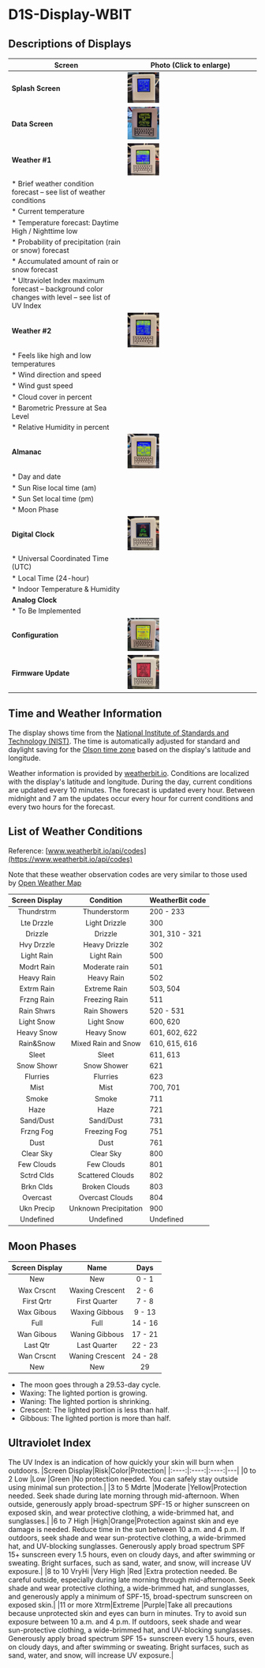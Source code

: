 # D1S-Display-WBIT

## Descriptions of Displays

|Screen |Photo (Click to enlarge) |
|--|--|
|**Splash Screen**|<img src="/images/Splash Screen.jpg" width="25%"/>|
|**Data Screen**|<img src="/images/Data Screen.jpg" width="25%">|
|**Weather #1** |<img src="/images/First Weather Screen.jpg" width="25%"/> |
|  * Brief weather condition forecast – see list of weather conditions | |
|  * Current temperature | |
|  * Temperature forecast: Daytime High / Nighttime low  | |
|  * Probability of precipitation (rain or snow) forecast | |
|  * Accumulated amount of rain or snow forecast | |
|  * Ultraviolet Index maximum forecast – background color changes with level – see list of UV Index | |
|**Weather #2**|<img src="/images/Second Weather Screen.jpg" width="25%"/> |
| * Feels like high and low temperatures| |
| * Wind direction and speed| |
| * Wind gust speed | |
| * Cloud cover in percent| |
| * Barometric Pressure at Sea Level | |
| * Relative Humidity in percent| |
|**Almanac**|<img src="/images/Almanac Screen.jpg" width="25%"/> |
| * Day and date| |
| * Sun Rise local time (am)| |
| * Sun Set local time (pm)| |
| * Moon Phase |
|**Digital Clock**|<img src="/images/Time-Temp Screen.jpg" width="25%"/> |
| * Universal Coordinated Time (UTC) | |
| * Local Time (24-hour)| |
| * Indoor Temperature & Humidity| |
|**Analog Clock**| |
| * To Be Implemented | |
|**Configuration**|<img src="/images/Config Screen.jpg" width = "25%"/>|
|**Firmware Update**|<img src="/images/Update Screen.jpg" width="25%"/>

## Time and Weather Information
The display shows time from the [National Institute of Standards and Technology (NIST)](https://en.wikipedia.org/wiki/National_Institute_of_Standards_and_Technology). The time is automatically adjusted for standard and daylight saving for the [Olson time zone](https://en.wikipedia.org/wiki/Tz_database) based on the display's latitude and longitude. 

Weather information is provided by [weatherbit.io](https://www.weatherbit.io/). Conditions are localized with the display's latitude and longitude. During the day, current conditions are updated every 10 minutes. The forecast is updated every hour. Between midnight and 7 am the updates occur every hour for current conditions and every two hours for the forecast.

## List of Weather Conditions
Reference: [www.weatherbit.io/api/codes](https://www.weatherbit.io/api/codes)

Note that these weather observation codes are very similar to those used by [Open Weather Map](https://openweathermap.org/weather-conditions)

|Screen Display |Condition | WeatherBit code |
|:---:|:---:|----|
|Thundrstrm |Thunderstorm  | 200 - 233 |
|Lte Drzzle |Light Drizzle | 300|
|Drizzle    |Drizzle       | 301, 310 - 321 |
|Hvy Drzzle |Heavy Drizzle | 302|
|Light Rain |Light Rain    | 500|
|Modrt Rain |Moderate rain | 501|
|Heavy Rain |Heavy Rain    | 502|
|Extrm Rain |Extreme Rain  | 503, 504 |
|Frzng Rain |Freezing Rain | 511|
|Rain Shwrs |Rain Showers  | 520 - 531 |
|Light Snow |Light Snow    | 600, 620 |
|Heavy Snow |Heavy Snow    | 601, 602, 622 |
|Rain&Snow  |Mixed Rain and Snow | 610, 615, 616|
|Sleet      |Sleet         | 611, 613|
|Snow Showr |Snow Shower   | 621|
|Flurries   |Flurries      | 623|
|Mist       |Mist          | 700, 701|
|Smoke      |Smoke         | 711|
|Haze       |Haze          | 721|
|Sand/Dust  |Sand/Dust     | 731|
|Frzng Fog  |Freezing Fog  | 751|
|Dust       |Dust          | 761|
|Clear Sky  |Clear Sky     | 800|
|Few Clouds |Few Clouds    | 801|
|Sctrd Clds |Scattered Clouds | 802|
|Brkn Clds  |Broken Clouds | 803|
|Overcast   |Overcast Clouds | 804|
|Ukn Precip |Unknown Precipitation | 900|
|Undefined  |Undefined     | Undefined|

## Moon Phases

|Screen Display|Name|Days|
|:----:|:----:|:----:|
|New       |New             |0 - 1|
|Wax Crscnt| Waxing Crescent| 2 - 6|
|First Qrtr| First Quarter  | 7 - 8|
|Wax Gibous| Waxing Gibbous | 9 - 13|
|Full      | Full           |14 - 16|
|Wan Gibous| Waning Gibbous |17 - 21|
|Last Qtr  | Last Quarter   |22 - 23|
|Wan Crscnt| Waning Crescent|24 - 28|
|New       | New            |29|
* The moon goes through a 29.53-day cycle.
* Waxing: The lighted portion is growing. 
* Waning: The lighted portion is shrinking.
* Crescent: The lighted portion is less than half. 
* Gibbous: The lighted portion is more than half.

## Ultraviolet Index
The UV Index is an indication of how quickly your skin will burn when outdoors.
|Screen Display|Risk|Color|Protection|
|:----:|:----:|:----:|---|
|0 to 2 Low     |Low        |Green |No protection needed. You can safely stay outside using minimal sun protection.|
|3 to 5 Mdrte   |Moderate   |Yellow|Protection needed. Seek shade during late morning through mid-afternoon. When outside, generously apply broad-spectrum SPF-15 or higher sunscreen on exposed skin, and wear protective clothing, a wide-brimmed hat, and sunglasses.|
|6 to 7 High    |High|Orange|Protection against skin and eye damage is needed. Reduce time in the sun between 10 a.m. and 4 p.m. If outdoors, seek shade and wear sun-protective clothing, a wide-brimmed hat, and UV-blocking sunglasses. Generously apply broad spectrum SPF 15+ sunscreen every 1.5 hours, even on cloudy days, and after swimming or sweating. Bright surfaces, such as sand, water, and snow, will increase UV exposure.|
|8 to 10 VryHi  |Very High  |Red   |Extra protection needed. Be careful outside, especially during late morning through mid-afternoon. Seek shade and wear protective clothing, a wide-brimmed hat, and sunglasses, and generously apply a minimum of  SPF-15, broad-spectrum sunscreen on exposed skin.|
|11 or more Xtrm|Extreme    |Purple|Take all precautions because unprotected skin and eyes can burn in minutes. Try to avoid sun exposure between 10 a.m. and 4 p.m. If outdoors, seek shade and wear sun-protective clothing, a wide-brimmed hat, and UV-blocking sunglasses. Generously apply broad spectrum SPF 15+ sunscreen every 1.5 hours, even on cloudy days, and after swimming or sweating. Bright surfaces, such as sand, water, and snow, will increase UV exposure.|
